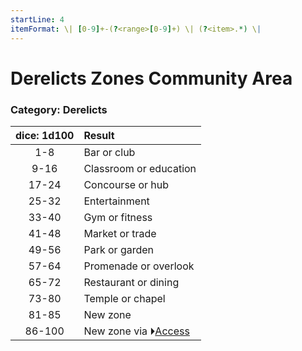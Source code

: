 ```yaml
---
startLine: 4
itemFormat: \| [0-9]+-(?<range>[0-9]+) \| (?<item>.*) \|
---
```

# Derelicts Zones Community Area
### Category: Derelicts

| dice: 1d100 | Result |
|:----:|:-------|
| 1-8 | Bar or club |
| 9-16 | Classroom or education |
| 17-24 | Concourse or hub |
| 25-32 | Entertainment |
| 33-40 | Gym or fitness |
| 41-48 | Market or trade |
| 49-56 | Park or garden |
| 57-64 | Promenade or overlook |
| 65-72 | Restaurant or dining |
| 73-80 | Temple or chapel |
| 81-85 | New zone |
| 86-100 | New zone via ⏵[Access](Derelicts_Zones_Access_Area.md) |